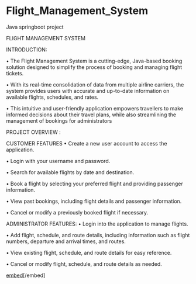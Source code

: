 # Flight_Management_System
Java springboot project

FLIGHT MANAGEMENT SYSTEM

INTRODUCTION:

•	The Flight Management System is a cutting-edge, Java-based booking solution designed to simplify the process of booking and managing flight tickets. 

•	With its real-time consolidation of data from multiple airline carriers, the system provides users with accurate and up-to-date information on available flights, schedules, and rates. 

•	This intuitive and user-friendly application empowers travellers to make informed decisions about their travel plans, while also streamlining the management of bookings for administrators

PROJECT OVERVIEW :

CUSTOMER FEATURES
•	Create a new user account to access the application. 

•	Login with your username and password. 

•	Search for available flights by date and destination. 

•	Book a flight by selecting your preferred flight and providing passenger information. 

•	View past bookings, including flight details and passenger information. 

•	Cancel or modify a previously booked flight if necessary.

ADMINISTRATOR FEATURES:
•	Login into the application to manage flights. 

•	Add flight, schedule, and route details, including information such as flight numbers, departure and arrival times, and routes. 

•	View existing flight, schedule, and route details for easy reference. 

•	Cancel or modify flight, schedule, and route details as needed.

[embed](https://github.com/a-pawar/Flight_Management_System/blob/main/Flight%20Management%20System%20Project%20Presentation%20(2).pdf)[/embed]
